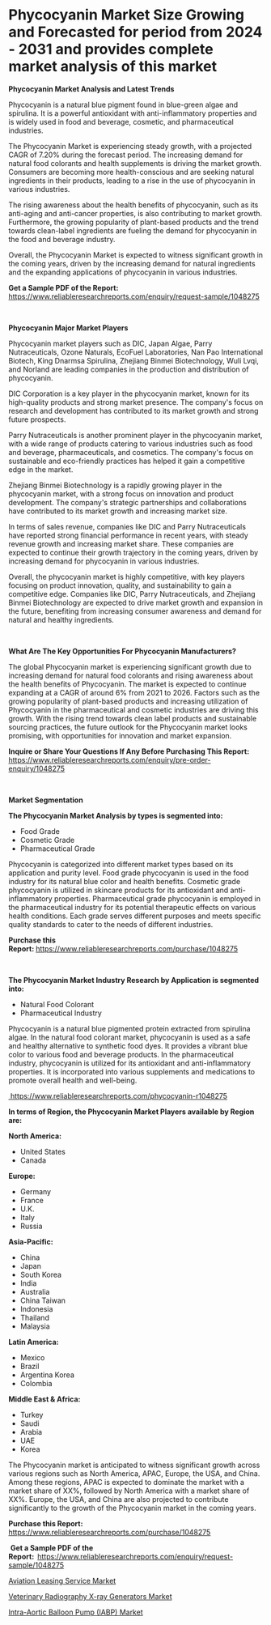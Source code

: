 <p><h1>Phycocyanin Market Size Growing and Forecasted for period from 2024 - 2031 and provides complete market analysis of this market</h1></p><p><strong>Phycocyanin Market Analysis and Latest Trends</strong></p>
<p><p>Phycocyanin is a natural blue pigment found in blue-green algae and spirulina. It is a powerful antioxidant with anti-inflammatory properties and is widely used in food and beverage, cosmetic, and pharmaceutical industries.</p><p>The Phycocyanin Market is experiencing steady growth, with a projected CAGR of 7.20% during the forecast period. The increasing demand for natural food colorants and health supplements is driving the market growth. Consumers are becoming more health-conscious and are seeking natural ingredients in their products, leading to a rise in the use of phycocyanin in various industries.</p><p>The rising awareness about the health benefits of phycocyanin, such as its anti-aging and anti-cancer properties, is also contributing to market growth. Furthermore, the growing popularity of plant-based products and the trend towards clean-label ingredients are fueling the demand for phycocyanin in the food and beverage industry.</p><p>Overall, the Phycocyanin Market is expected to witness significant growth in the coming years, driven by the increasing demand for natural ingredients and the expanding applications of phycocyanin in various industries.</p></p>
<p><strong>Get a Sample PDF of the Report:&nbsp;</strong> <a href="https://www.reliableresearchreports.com/enquiry/request-sample/1048275">https://www.reliableresearchreports.com/enquiry/request-sample/1048275</a></p>
<p>&nbsp;</p>
<p><strong>Phycocyanin Major Market Players</strong></p>
<p><p>Phycocyanin market players such as DIC, Japan Algae, Parry Nutraceuticals, Ozone Naturals, EcoFuel Laboratories, Nan Pao International Biotech, King Dnarmsa Spirulina, Zhejiang Binmei Biotechnology, Wuli Lvqi, and Norland are leading companies in the production and distribution of phycocyanin.</p><p>DIC Corporation is a key player in the phycocyanin market, known for its high-quality products and strong market presence. The company's focus on research and development has contributed to its market growth and strong future prospects.</p><p>Parry Nutraceuticals is another prominent player in the phycocyanin market, with a wide range of products catering to various industries such as food and beverage, pharmaceuticals, and cosmetics. The company's focus on sustainable and eco-friendly practices has helped it gain a competitive edge in the market.</p><p>Zhejiang Binmei Biotechnology is a rapidly growing player in the phycocyanin market, with a strong focus on innovation and product development. The company's strategic partnerships and collaborations have contributed to its market growth and increasing market size.</p><p>In terms of sales revenue, companies like DIC and Parry Nutraceuticals have reported strong financial performance in recent years, with steady revenue growth and increasing market share. These companies are expected to continue their growth trajectory in the coming years, driven by increasing demand for phycocyanin in various industries.</p><p>Overall, the phycocyanin market is highly competitive, with key players focusing on product innovation, quality, and sustainability to gain a competitive edge. Companies like DIC, Parry Nutraceuticals, and Zhejiang Binmei Biotechnology are expected to drive market growth and expansion in the future, benefiting from increasing consumer awareness and demand for natural and healthy ingredients.</p></p>
<p>&nbsp;</p>
<p><strong>What Are The Key Opportunities For Phycocyanin Manufacturers?</strong></p>
<p><p>The global Phycocyanin market is experiencing significant growth due to increasing demand for natural food colorants and rising awareness about the health benefits of Phycocyanin. The market is expected to continue expanding at a CAGR of around 6% from 2021 to 2026. Factors such as the growing popularity of plant-based products and increasing utilization of Phycocyanin in the pharmaceutical and cosmetic industries are driving this growth. With the rising trend towards clean label products and sustainable sourcing practices, the future outlook for the Phycocyanin market looks promising, with opportunities for innovation and market expansion.</p></p>
<p><strong>Inquire or Share Your Questions If Any Before Purchasing This Report:</strong> <a href="https://www.reliableresearchreports.com/enquiry/pre-order-enquiry/1048275">https://www.reliableresearchreports.com/enquiry/pre-order-enquiry/1048275</a></p>
<p>&nbsp;</p>
<p><strong>Market Segmentation</strong></p>
<p><strong>The Phycocyanin Market Analysis by types is segmented into:</strong></p>
<p><ul><li>Food Grade</li><li>Cosmetic Grade</li><li>Pharmaceutical Grade</li></ul></p>
<p><p>Phycocyanin is categorized into different market types based on its application and purity level. Food grade phycocyanin is used in the food industry for its natural blue color and health benefits. Cosmetic grade phycocyanin is utilized in skincare products for its antioxidant and anti-inflammatory properties. Pharmaceutical grade phycocyanin is employed in the pharmaceutical industry for its potential therapeutic effects on various health conditions. Each grade serves different purposes and meets specific quality standards to cater to the needs of different industries.</p></p>
<p><strong>Purchase this Report:&nbsp;</strong><a href="https://www.reliableresearchreports.com/purchase/1048275">https://www.reliableresearchreports.com/purchase/1048275</a></p>
<p>&nbsp;</p>
<p><strong>The Phycocyanin Market Industry Research by Application is segmented into:</strong></p>
<p><ul><li>Natural Food Colorant</li><li>Pharmaceutical Industry</li></ul></p>
<p><p>Phycocyanin is a natural blue pigmented protein extracted from spirulina algae. In the natural food colorant market, phycocyanin is used as a safe and healthy alternative to synthetic food dyes. It provides a vibrant blue color to various food and beverage products. In the pharmaceutical industry, phycocyanin is utilized for its antioxidant and anti-inflammatory properties. It is incorporated into various supplements and medications to promote overall health and well-being.</p></p>
<p><a href="https://www.reliableresearchreports.com/phycocyanin-r1048275">&nbsp;https://www.reliableresearchreports.com/phycocyanin-r1048275</a></p>
<p><strong>In terms of Region, the Phycocyanin Market Players available by Region are:</strong></p>
<p>
    <p> <strong> North America: </strong>
        <ul>
            <li>United States</li>
            <li>Canada</li>
        </ul>
        </p> 
    <p> <strong> Europe: </strong>
        <ul>
            <li>Germany</li>
            <li>France</li>
            <li>U.K.</li>
            <li>Italy</li>
            <li>Russia</li>
        </ul>
        </p> 
    <p> <strong> Asia-Pacific: </strong>
        <ul>
            <li>China</li>
            <li>Japan</li>
            <li>South Korea</li>
            <li>India</li>
            <li>Australia</li>
            <li>China Taiwan</li>
            <li>Indonesia</li>
            <li>Thailand</li>
            <li>Malaysia</li>
        </ul>
        </p> 
    <p> <strong> Latin America: </strong>
        <ul>
            <li>Mexico</li>
            <li>Brazil</li>
            <li>Argentina Korea</li>
            <li>Colombia</li>
        </ul>
        </p> 
    <p> <strong> Middle East & Africa: </strong>
        <ul>
            <li>Turkey</li>
            <li>Saudi</li>
            <li>Arabia</li>
            <li>UAE</li>
            <li>Korea</li>
        </ul>
    </p>
    </p>
<p><p>The Phycocyanin market is anticipated to witness significant growth across various regions such as North America, APAC, Europe, the USA, and China. Among these regions, APAC is expected to dominate the market with a market share of XX%, followed by North America with a market share of XX%. Europe, the USA, and China are also projected to contribute significantly to the growth of the Phycocyanin market in the coming years.</p></p>
<p><strong>Purchase this Report: </strong><a href="https://www.reliableresearchreports.com/purchase/1048275">https://www.reliableresearchreports.com/purchase/1048275</a></p>
<p>&nbsp;<strong>Get a Sample PDF of the Report:&nbsp;&nbsp;</strong><a href="https://www.reliableresearchreports.com/enquiry/request-sample/1048275">https://www.reliableresearchreports.com/enquiry/request-sample/1048275</a></p>
<p><strong></strong></p>
<p><p><a href="https://www.linkedin.com/pulse/aviation-leasing-service-market-analysis-its-cagr-2cazf">Aviation Leasing Service Market</a></p><p><a href="https://www.linkedin.com/pulse/veterinary-radiography-x-ray-generators-market-analysis-sze-c649e">Veterinary Radiography X-ray Generators Market</a></p><p><a href="https://github.com/MaraKoelpin2023/Market-Research-Report-List-1/blob/main/intra-aortic-balloon-pump-iabp-market.md">Intra-Aortic Balloon Pump (IABP) Market</a></p></p>